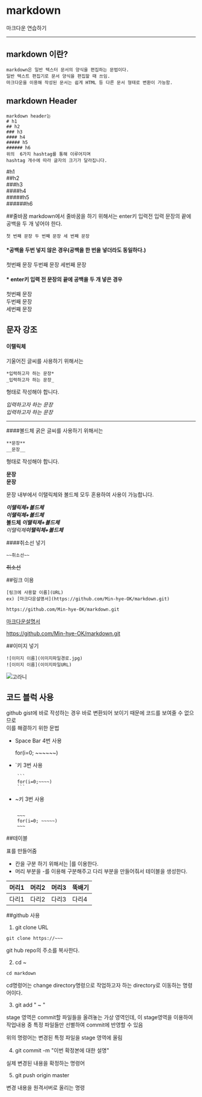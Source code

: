 # markdown
마크다운 연습하기
***
## markdown 이란?
```
markdown은 일반 텍스터 문서의 양식을 편집하는 문법이다.
일반 텍스트 편집기로 문서 양식을 편집할 때 쓰임.
마크다운을 이용해 작성된 문서는 쉽게 HTML 등 다른 문서 형태로 변환이 가능함.
```
## markdown Header
```
markdown header는   
# h1  
## h2  
### h3  
#### h4
##### h5
###### h6
위의  6가지 hashtag를 통해 이루어지며 
hashtag 개수에 따라 글자의 크기가 달라집니다.
```

#h1  
##h2  
###h3  
####h4  
#####h5  
######h6  

##줄바꿈
markdown에서 줄바꿈을 하기 위해서는 enter키 입력전 입력 문장의 끝에 공백을 두 개 넣어야 한다.
```
첫 번째 문장 두 번째 문장 세 번째 문장
```
#### *공백을 두번 넣지 않은 경우(공백을 한 번을 넣더라도 동일하다.)
첫번째 문장 
두번째 문장 
세번째 문장 

#### * enter키 입력 전 문장의 끝에 공백을 두 개 넣은 경우
첫번째 문장  
두번째 문장  
세번째 문장

## 문자 강조
 

#### 이탤릭체

기울어진 글씨를 사용하기 위해서는
```
*입력하고자 하는 문장*
_입력하고자 하는 문장_
```
형태로 작성해야 합니다.

*입력하고자 하는 문장*  
_입력하고자 하는 문장_

---
####볼드체
굵은 글씨를 사용하기 위해서는
```
**문장**
__문장__
```
형태로 작성해야 합니다.

**문장**  
__문장__  

문장 내부에서 이탤릭체와 볼드체 모두 혼용하여 사용이 가능합니다.

***이탤릭체+볼드체***  
___이탤릭체+볼드체___  
__볼드체 *이탤릭체+볼드체*__  
_이탤릭체**이탤릭체+볼드체**_

####취소선 넣기
```
~~취소선~~
```  
~~취소선~~  

##링크 이용

```
[링크에 사용할 이름](URL)
ex) [마크다운설명서](https://github.com/Min-hye-OK/markdown.git)

https://github.com/Min-hye-OK/markdown.git
```
[마크다운설명서](https://github.com/Min-hye-OK/markdown.git)

https://github.com/Min-hye-OK/markdown.git

##이미지 넣기
```
![이미지 이름](이미지파일경로.jpg)
![이미지 이름](이미지파일URL)
```
![고라니](https://upload.wikimedia.org/wikipedia/commons/thumb/f/fb/Hydropotes_inermis_male.JPG/1200px-Hydropotes_inermis_male.JPG)
  
## 코드 블럭 사용
github gist에 바로 작성하는 경우 바로 변환되어 보이기 때문에 코드를 보여줄 수 없으므로   
이를 해결하기 위한 문법

* Space Bar 4번 사용  


    for(i=0; ~~~~~~)
    
* `키 3번 사용
```
    ```
    for(i=0;~~~~)
    ```
```
* ~키 3번 사용
~~~

    ~~~
    for(i=0; ~~~~~)
    ~~~
~~~

##테이블

표를 만들어줌

* 칸을 구분 하기 위해서는 |를 이용한다.
* 머리 부분을 -를 이용해 구분해주고 다리 부분을 만들어줘서 테이블을 생성한다.
 
 머리1|머리2|머리3|뚝배기
 ---|---|---|---
다리1|다리2|다리3|다리4|     

##github 사용
1. git clone URL
```
git clone https://~~~
```
git hub repo의 주소를 복사한다.

2. cd ~
```
cd markdown
```
cd명령어는 change directory명령으로 작업하고자 하는 directory로 이동하는 명령어이다.

3. git add " ~ "

stage 영역은 commit할 파일들을 올려놓는 가상 영역인데,
이 stage영역을 이용하여 작업내용 중 특정 파일들만 선별하여 commit에 반영할 수 있음
  
  위의 명령어는 변경된 특정 파일을 stage 영역에 올림

4. git commit -m "이번 확정본에 대한 설명"
  
  실제 변경된 내용을 확정하는 명령어
  
5. git push origin master
  
  변경 내용을 원격서버로 올리는 명령
